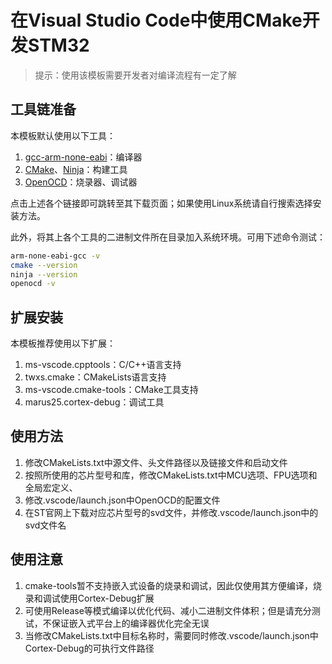 # 在Visual Studio Code中使用CMake开发STM32

> 提示：使用该模板需要开发者对编译流程有一定了解

## 工具链准备

本模板默认使用以下工具：
1. [gcc-arm-none-eabi](https://developer.arm.com/tools-and-software/open-source-software/developer-tools/gnu-toolchain/gnu-rm/downloads)：编译器
2. [CMake](https://cmake.org/download/)、[Ninja](https://ninja-build.org)：构建工具
3. [OpenOCD](https://openocd.org/pages/getting-openocd.html)：烧录器、调试器

点击上述各个链接即可跳转至其下载页面；如果使用Linux系统请自行搜索选择安装方法。

此外，将其上各个工具的二进制文件所在目录加入系统环境。可用下述命令测试：

```bash
arm-none-eabi-gcc -v
cmake --version
ninja --version
openocd -v
```

## 扩展安装

本模板推荐使用以下扩展：
1. ms-vscode.cpptools：C/C++语言支持
2. twxs.cmake：CMakeLists语言支持
3. ms-vscode.cmake-tools：CMake工具支持
4. marus25.cortex-debug：调试工具

## 使用方法

1. 修改CMakeLists.txt中源文件、头文件路径以及链接文件和启动文件
2. 按照所使用的芯片型号和库，修改CMakeLists.txt中MCU选项、FPU选项和全局宏定义、
3. 修改.vscode/launch.json中OpenOCD的配置文件
4. 在ST官网上下载对应芯片型号的svd文件，并修改.vscode/launch.json中的svd文件名

## 使用注意

1. cmake-tools暂不支持嵌入式设备的烧录和调试，因此仅使用其方便编译，烧录和调试使用Cortex-Debug扩展
2. 可使用Release等模式编译以优化代码、减小二进制文件体积；但是请充分测试，不保证嵌入式平台上的编译器优化完全无误
3. 当修改CMakeLists.txt中目标名称时，需要同时修改.vscode/launch.json中Cortex-Debug的可执行文件路径
